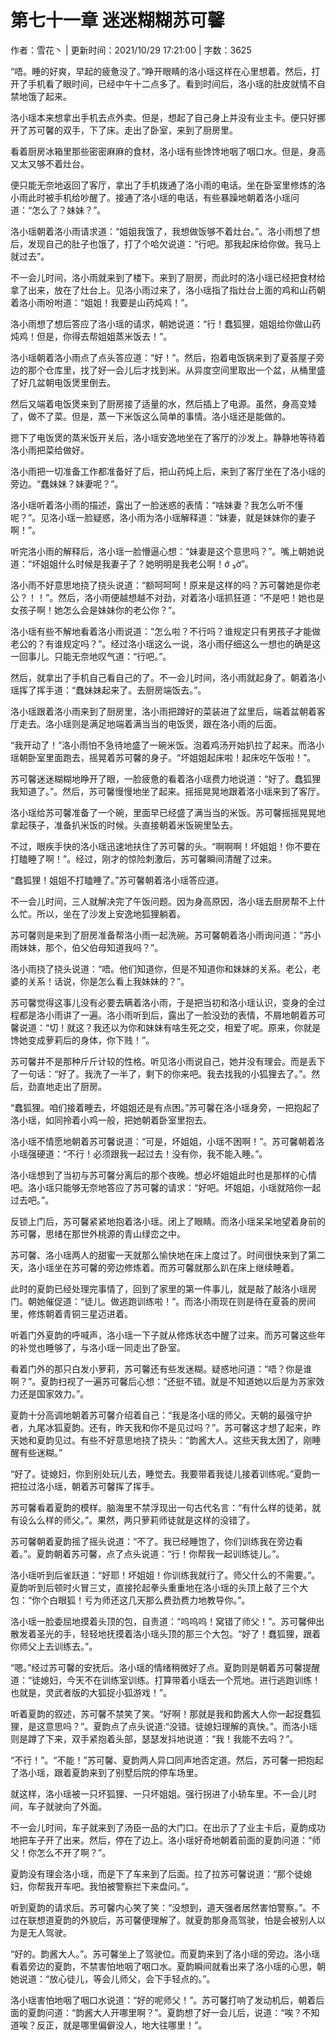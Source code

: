 # 第七十一章 迷迷糊糊苏可馨

作者：雪花丶 | 更新时间：2021/10/29 17:21:00 | 字数：3625

“唔。睡的好爽，早起的疲惫没了。”睁开眼睛的洛小瑶这样在心里想着。然后，打开了手机看了眼时间，已经中午十二点多了。看到时间后，洛小瑶的肚皮就情不自禁地饿了起来。

洛小瑶本来想拿出手机去点外卖。但是，想起了自己身上并没有业主卡。便只好挪开了苏可馨的双手，下了床。走出了卧室，来到了厨房里。

看着厨房冰箱里那些密密麻麻的食材，洛小瑶有些馋馋地咽了咽口水。但是，身高又太又够不着灶台。

便只能无奈地返回了客厅，拿出了手机拨通了洛小雨的电话。坐在卧室里修炼的洛小雨此时被手机给吵醒了。接通了洛小瑶的电话，有些暴躁地朝着洛小瑶问道：“怎么了？妹妹？”。

洛小瑶朝着洛小雨请求道：“姐姐我饿了，我想做饭够不着灶台。”。洛小雨想了想后，发现自己的肚子也饿了，打了个哈欠说道：“行吧。那我起床给你做。我马上就过去”。

不一会儿时间，洛小雨就来到了楼下。来到了厨房，而此时的洛小瑶已经把食材给拿了出来，放在了灶台上。见洛小雨过来了，洛小瑶指了指灶台上面的鸡和山药朝着洛小雨吩咐道：“姐姐！我要是山药炖鸡！”。

洛小雨想了想后答应了洛小瑶的请求，朝她说道：“行！蠢狐狸，姐姐给你做山药炖鸡！但是，你得去帮姐姐蒸米饭去！”。

洛小瑶朝着洛小雨点了点头答应道：“好！”。然后，抱着电饭锅来到了夏荟屋子旁边的那个仓库里，找了好一会儿后才找到米。从异度空间里取出一个盆，从桶里盛了好几盆朝电饭煲里倒去。

然后又端着电饭煲来到了厨房接了适量的水，然后插上了电源。虽然，身高变矮了，做不了菜。但是，蒸一下米饭这么简单的事情。洛小瑶还是能做的。

摁下了电饭煲的蒸米饭开关后，洛小瑶安逸地坐在了客厅的沙发上。静静地等待着洛小雨把菜给做好。

洛小雨把一切准备工作都准备好了后，把山药炖上后，来到了客厅坐在了洛小瑶的旁边。“蠢妹妹？妹妻呢？”。

洛小瑶听着洛小雨的描述，露出了一脸迷惑的表情：“啥妹妻？我怎么听不懂呢？”。见洛小瑶一脸疑惑，洛小雨为洛小瑶解释道：“妹妻，就是妹妹你的妻子啊！”。

听完洛小雨的解释后，洛小瑶一脸懵逼心想：“妹妻是这个意思吗？”。嘴上朝她说道：“坏姐姐什么时候是我妻子了？她明明是我老公啊！ớ ₃ờ”。

洛小雨不好意思地挠了挠头说道：“额呵呵呵！原来是这样的吗？苏可馨她是你老公？！！”。然后，洛小雨便越想越不对劲，对着洛小瑶抓狂道：“不是吧！她也是女孩子啊！她怎么会是妹妹你的老公你？”。

洛小瑶有些不解地看着洛小雨说道：“怎么啦？不行吗？谁规定只有男孩子才能做老公的？有谁规定吗？”。经过洛小瑶这么一说，洛小雨仔细这么一想也的确是这一回事儿。只能无奈地叹气道：“行吧。”。

然后，就拿出了手机自己看自己的了。不一会儿时间，洛小雨就起身了。朝着洛小瑶挥了挥手道：“蠢妹妹起来了。去厨房端饭去。”。

洛小瑶跟着洛小雨来到了厨房里，洛小雨把蹲好的菜装进了盆里后，端着盆朝着客厅走去。洛小瑶则是满足地端着满当当的电饭煲，跟在洛小雨的后面。

“我开动了！”洛小雨怕不急待地盛了一碗米饭。泡着鸡汤开始扒拉了起来。而洛小瑶朝卧室里面跑去，摇晃着苏可馨的身子。“坏姐姐起床啦！起床吃午饭啦！”。

苏可馨迷迷糊糊地睁开了眼，一脸疲惫的看着洛小瑶费力地说道：“好了。蠢狐狸我知道了。”。然后，苏可馨慢慢地坐了起来。摇摇晃晃地跟着洛小瑶来到了客厅。

洛小瑶给苏可馨准备了一个碗，里面早已经盛了满当当的米饭。苏可馨摇摇晃晃地拿起筷子，准备扒米饭的时候。头直接朝着米饭碗里坠去。

不过，眼疾手快的洛小瑶迅速地扶住了苏可馨的头。“啊啊啊！坏姐姐！你不要在打瞌睡了啊！”。经过，刚才的惊险刺激后，苏可馨瞬间清醒了过来。

“蠢狐狸！姐姐不打瞌睡了。”苏可馨朝着洛小瑶答应道。

不一会儿时间，三人就解决完了午饭问题。因为身高原因，洛小瑶去厨房帮不上什么忙。所以，坐在了沙发上安逸地狐狸躺着。

苏可馨则是来到了厨房准备帮洛小雨一起洗碗。苏可馨朝着洛小雨询问道：“苏小雨妹妹，那个，伯父伯母知道我吗？”。

洛小雨挠了挠头说道：“唔。他们知道你，但是不知道你和妹妹的关系。老公，老婆的关系！话说，你是怎么看上我妹妹的？”。

苏可馨觉得这事儿没有必要去瞒着洛小雨，于是把当初和洛小瑶认识，变身的全过程都是洛小雨讲了一遍。洛小雨听到后，露出了一脸没劲的表情，不屑地朝着苏可馨说道：“切！就这？我还以为你和妹妹有啥生死之交，相爱了呢。原来，你就是馋她变成萝莉后的身体，你下贱！”。

苏可馨并不是那种斤斤计较的性格。听见洛小雨说自己，她并没有理会。而是丢下了一句话：“好了。我洗了一半了，剩下的你来吧。我去找我的小狐狸去了。”。然后，劲直地走出了厨房。

“蠢狐狸。咱们接着睡去，坏姐姐还是有点困。”苏可馨在洛小瑶身旁，一把抱起了洛小瑶，如同拎着小鸡一般，把她朝着卧室里抱去。

洛小瑶不情愿地朝着苏可馨说道：“可是，坏姐姐，小瑶不困啊！”。苏可馨朝着洛小瑶强硬道：“不行！必须跟我一起过去！没有你，我不能入睡。”。

洛小瑶想到了当初与苏可馨分离后的那个夜晚。想必坏姐姐此时也是那样的心情吧。洛小瑶只能够无奈地答应了苏可馨的请求：“好吧。坏姐姐，小瑶就陪你一起过去吧。”。

反锁上门后，苏可馨紧紧地抱着洛小瑶。闭上了眼睛。而洛小瑶呆呆地望着身前的苏可馨，思绪在那世外桃源的青山绿峦之中。

苏可馨、洛小瑶两人的甜蜜一天就那么愉快地在床上度过了。时间很快来到了第二天，洛小瑶坐在苏可馨的旁边修炼着。而苏可馨就那么趴在床上继续睡着。

此时的夏韵已经处理完事情了，回到了家里的第一件事儿，就是敲了敲洛小瑶房门。朝她催促道：“徒儿。做逃跑训练啦！”。而洛小雨现在则是待在夏荟的房间里，修炼朝着青铜三星迈进着。

听着门外夏韵的呼喊声，洛小瑶一下子就从修炼状态中醒了过来。而苏可馨这些年的补觉也睡够了，与洛小瑶一同走出了卧室。

看着门外的那只白发小萝莉，苏可馨还有些发迷糊。疑惑地问道：“唔？你是谁啊？”。夏韵扫视了一遍苏可馨后心想：“还挺不错。就是不知道她以后是为苏家效力还是国家效力。”。

夏韵十分高调地朝着苏可馨介绍着自己：“我是洛小瑶的师父。天朝的最强守护者，九尾冰狐夏韵。还有，昨天我和你不是见过吗？”。苏可馨这才想了起来，昨天她和夏韵见过。有些不好意思地挠了挠头：“韵酱大人。这些天我太困了，刚睡醒有些迷糊。”

“好了。徒媳妇，你到别处玩儿去，睡觉去。我要带着我徒儿接着训练呢。”夏韵一把拉过洛小瑶，朝着苏可馨挥了挥手。

苏可馨看着夏韵的模样。脑海里不禁浮现出一句古代名言：“有什么样的徒弟，就有设么么样的师父。”。果然，两只萝莉师徒就是这样的没错了。

苏可馨朝着夏韵摇了摇头说道：“不了。我已经睡饱了，你们训练我在旁边看着。”。夏韵朝着苏可馨，点了点头说道：“行！你帮我一起训练徒儿。”。

洛小瑶听到后雀跃道：“好耶！坏姐姐！你训练我就行了。师父什么的不需要。”。夏韵听到后顿时火冒三丈，直接抡起拳头重重地在洛小瑶的头顶上敲了三个大包：“你个白眼狐！亏为师还这几天那么费劲费力地教导你。”。

洛小瑶一脸委屈地摸着头顶的包，自责道：“呜呜呜！窝错了师父！”。苏可馨伸出散发着圣光的手，轻轻地抚摸着洛小瑶头顶的那三个大包。“好了！蠢狐狸，跟着你师父上去训练去。”。

“嗯。”经过苏可馨的安抚后。洛小瑶的情绪稍微好了点。夏韵则是朝着苏可馨提醒道：“徒媳妇，今天不在训练室训练。打算带着小瑶去一个荒地。进行逃跑训练！也就是，灵武者版的大狐捉小狐游戏！”。

听着夏韵的叙述，苏可馨不禁笑了笑。“好啊！那就是我和韵酱大人你一起捉蠢狐狸，是这意思吗？”。夏韵点了点头说道:“没错。徒媳妇理解的真快。”。而洛小瑶则是蹲了下来，双手紧抱着头部，瑟瑟发抖地说道：“我！我能不去吗？”。

“不行！”。“不能！”苏可馨、夏韵两人异口同声地否定道。然后，苏可馨一把抱起了洛小瑶，跟着夏韵来到了别墅后院的停车场里。

就这样，洛小瑶被一只坏狐狸、一只坏姐姐。强行拐进了小轿车里。不一会儿时间，车子就驶向了外面。

不一会儿时间，车子就来到了汤臣一品的大门口。在出示了了业主卡后，夏韵成功地把车子开了出来。然后，停在了边上。洛小瑶好奇地朝着前面的夏韵问道：“师父！你怎么不开了啊？”。

夏韵没有理会洛小瑶，而是下了车来到了后面。拉了拉苏可馨说道：“那个徒媳妇，你帮我开车吧。我怕被警察拦下来盘问。”。

听到夏韵的请求后。苏可馨内心笑了笑：“没想到，道天强者居然害怕警察。”。不过在联想道夏韵的外貌后，苏可馨便理解了。就夏韵那身高驾驶，怕是会被别人以为是无人驾驶。

“好的。韵酱大人。”。苏可馨坐上了驾驶位。而夏韵来到了洛小瑶的旁边。洛小瑶看着旁边的夏韵，不禁害怕地咽了咽口水。夏韵瞬间就看出来了洛小瑶的心思，朝她说道：“放心徒儿，等会儿师父，会下手轻点的。”。

洛小瑶害怕地咽了咽口水说道：“好的呢师父！”。苏可馨打响了发动机后，朝着后面的夏韵问道：“韵酱大人开哪里啊？”。夏韵想了好一会儿后，说道：“唉？不知道唉？反正，就是哪里偏僻没人，地大往哪里！”。

